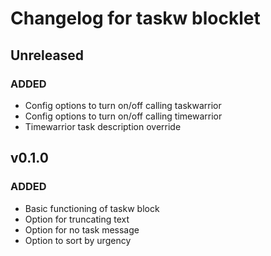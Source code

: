 # Changelog for taskw blocklet

## Unreleased

### ADDED

 - Config options to turn on/off calling taskwarrior
 - Config options to turn on/off calling timewarrior
 - Timewarrior task description override

## v0.1.0

### ADDED

 - Basic functioning of taskw block
 - Option for truncating text
 - Option for no task message
 - Option to sort by urgency
